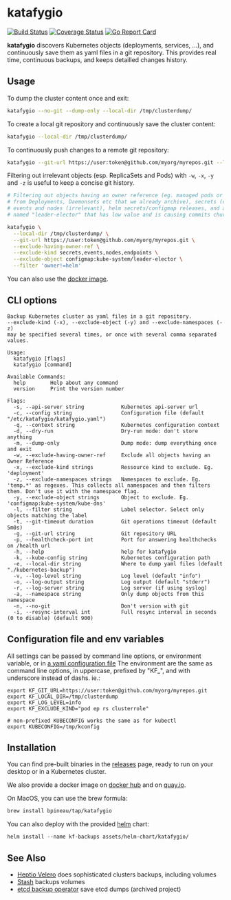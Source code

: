 # katafygio

[![Build Status](https://github.com/bpineau/katafygio/workflows/CI/badge.svg)](https://github.com/bpineau/katafygio/actions)
[![Coverage Status](https://coveralls.io/repos/github/bpineau/katafygio/badge.svg?branch=master)](https://coveralls.io/github/bpineau/katafygio?branch=master)
[![Go Report Card](https://goreportcard.com/badge/github.com/bpineau/katafygio)](https://goreportcard.com/report/github.com/bpineau/katafygio)

**katafygio** discovers Kubernetes objects (deployments, services, ...),
and continuously save them as yaml files in a git repository.
This provides real time, continuous backups, and keeps detailled changes history.

## Usage

To dump the cluster content once and exit:
```bash
katafygio --no-git --dump-only --local-dir /tmp/clusterdump/
```

To create a local git repository and continuously save the cluster content:
```bash
katafygio --local-dir /tmp/clusterdump/
```

To continuously push changes to a remote git repository:
```bash
katafygio --git-url https://user:token@github.com/myorg/myrepos.git --local-dir /tmp/clusterdump/
```

Filtering out irrelevant objects (esp. ReplicaSets and Pods) with `-w`, `-x`, `-y`
and `-z` is useful to keep a concise git history.

```bash
# Filtering out objects having an owner reference (eg. managed pods or replicasets,
# from Deployments, Daemonsets etc that we already archive), secrets (confidential),
# events and nodes (irrelevant), helm secrets/configmap releases, and a configmap
# named "leader-elector" that has low value and is causing commits churn:

katafygio \
  --local-dir /tmp/clusterdump/ \
  --git-url https://user:token@github.com/myorg/myrepos.git \
  --exclude-having-owner-ref \
  --exclude-kind secrets,events,nodes,endpoints \
  --exclude-object configmap:kube-system/leader-elector \
  --filter 'owner!=helm'
```

You can also use the [docker image](https://hub.docker.com/r/bpineau/katafygio/).

## CLI options

```
Backup Kubernetes cluster as yaml files in a git repository.
--exclude-kind (-x), --exclude-object (-y) and --exclude-namespaces (-z)
may be specified several times, or once with several comma separated values.

Usage:
  katafygio [flags]
  katafygio [command]

Available Commands:
  help        Help about any command
  version     Print the version number

Flags:
  -s, --api-server string            Kubernetes api-server url
  -c, --config string                Configuration file (default "/etc/katafygio/katafygio.yaml")
  -q, --context string               Kubernetes configuration context
  -d, --dry-run                      Dry-run mode: don't store anything
  -m, --dump-only                    Dump mode: dump everything once and exit
  -w, --exclude-having-owner-ref     Exclude all objects having an Owner Reference
  -x, --exclude-kind strings         Ressource kind to exclude. Eg. 'deployment'
  -z, --exclude-namespaces strings   Namespaces to exclude. Eg. 'temp.*' as regexes. This collects all namespaces and then filters them. Don't use it with the namespace flag.
  -y, --exclude-object strings       Object to exclude. Eg. 'configmap:kube-system/kube-dns'
  -l, --filter string                Label selector. Select only objects matching the label
  -t, --git-timeout duration         Git operations timeout (default 5m0s)
  -g, --git-url string               Git repository URL
  -p, --healthcheck-port int         Port for answering healthchecks on /health url
  -h, --help                         help for katafygio
  -k, --kube-config string           Kubernetes configuration path
  -e, --local-dir string             Where to dump yaml files (default "./kubernetes-backup")
  -v, --log-level string             Log level (default "info")
  -o, --log-output string            Log output (default "stderr")
  -r, --log-server string            Log server (if using syslog)
  -a, --namespace string             Only dump objects from this namespace
  -n, --no-git                       Don't version with git
  -i, --resync-interval int          Full resync interval in seconds (0 to disable) (default 900)
```

## Configuration file and env variables

All settings can be passed by command line options, or environment variable, or in
[a yaml configuration file](https://github.com/bpineau/katafygio/blob/master/assets/katafygio.yaml)
The environment are the same as command line options, in uppercase, prefixed by "KF_", and with underscore instead of dashs. ie.:

```
export KF_GIT_URL=https://user:token@github.com/myorg/myrepos.git
export KF_LOCAL_DIR=/tmp/clusterdump
export KF_LOG_LEVEL=info
export KF_EXCLUDE_KIND="pod ep rs clusterrole"

# non-prefixed KUBECONFIG works the same as for kubectl
export KUBECONFIG=/tmp/kconfig
```

## Installation

You can find pre-built binaries in the [releases](https://github.com/bpineau/katafygio/releases) page,
ready to run on your desktop or in a Kubernetes cluster.

We also provide a docker image on [docker hub](https://hub.docker.com/r/bpineau/katafygio/)
and on [quay.io](https://quay.io/bpineau/katafygio).

On MacOS, you can use the brew formula:
```bash
brew install bpineau/tap/katafygio
```

You can also deploy with the provided [helm](https://helm.sh/) chart:
```shell
helm install --name kf-backups assets/helm-chart/katafygio/
```

## See Also

* [Heptio Velero](https://github.com/heptio/velero) does sophisticated clusters backups, including volumes
* [Stash](https://github.com/appscode/stash) backups volumes
* [etcd backup operator](https://github.com/coreos/etcd-operator) save etcd dumps (archived project)

